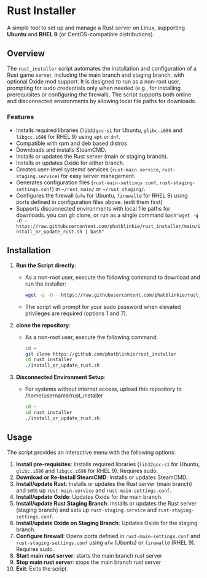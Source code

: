 # Rust Installer

A simple tool to set up and manage a Rust server on Linux, supporting **Ubuntu** and **RHEL 9** (or CentOS-compatible distributions).

## Overview

The `rust_installer` script automates the installation and configuration of a Rust game server, including the main branch and staging branch, with optional Oxide mod support. It is designed to run as a non-root user, prompting for sudo credentials only when needed (e.g., for installing prerequisites or configuring the firewall). The script supports both online and disconnected environments by allowing local file paths for downloads.

### Features
- Installs required libraries (`lib32gcc-s1` for Ubuntu, `glibc.i686` and `libgcc.i686` for RHEL 9) using `apt` or `dnf`.
- Compatible with rpm and deb based distros
- Downloads and installs SteamCMD.
- Installs or updates the Rust server (main or staging branch).
- Installs or updates Oxide for either branch.
- Creates user-level systemd services (`rust-main.service`, `rust-staging.service`) for easy server management.
- Generates configuration files (`rust-main-settings.conf`, `rust-staging-settings.conf`) in `~/rust_main/` or `~/rust_staging/`.
- Configures the firewall (`ufw` for Ubuntu, `firewalld` for RHEL 9) using ports defined in configuration files above. (edit them first)
- Supports disconnected environments with local file paths for downloads.  you can git clone, or run as a single command 
```bash"wget -q -O - https://raw.githubusercontent.com/phatblinkie/rust_installer/main/install_or_update_rust.sh | bash"```

## Installation

1. **Run the Script directly**:
   - As a non-root user, execute the following command to download and run the installer:
     ```bash
     wget -q -O - https://raw.githubusercontent.com/phatblinkie/rust_installer/main/install_or_update_rust.sh | bash
     ```
   - The script will prompt for your sudo password when elevated privileges are required (options 1 and 7).

2. **clone the repository**:
   - As a non-root user, execute the following command:
     ```bash
     cd ~
     git clone https://github.com/phatblinkie/rust_installer
     cd rust_installer
     ./install_or_update_rust.sh
     ```
     
3. **Disconnected Environment Setup**:
   - For systems without internet access, upload this repository to /home/username/rust_installer
     ```bash
     cd ~
     cd rust_installer
     ./install_or_update_rust.sh
     ```


## Usage

The script provides an interactive menu with the following options:

1. **Install pre-requisites**: Installs required libraries (`lib32gcc-s1` for Ubuntu, `glibc.i686` and `libgcc.i686` for RHEL 9). Requires sudo.
2. **Download or Re-Install SteamCMD**: Installs or updates SteamCMD.
3. **Install/update Rust**: Installs or updates the Rust server (main branch) and sets up `rust-main.service` and `rust-main-settings.conf`.
4. **Install/update Oxide**: Updates Oxide for the main branch.
5. **Install/update Rust Staging Branch**: Installs or updates the Rust server (staging branch) and sets up `rust-staging.service` and `rust-staging-settings.conf`.
6. **Install/update Oxide on Staging Branch**: Updates Oxide for the staging branch.
7. **Configure firewall**: Opens ports defined in `rust-main-settings.conf` and `rust-staging-settings.conf` using `ufw` (Ubuntu) or `firewalld` (RHEL 9). Requires sudo.
8. **Start main rust server**: starts the main branch rust server
9. **Stop main rust server**: stops the main branch rust server
0. **Exit**: Exits the script.

